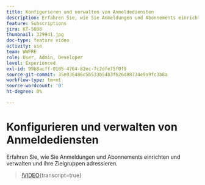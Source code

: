 ```yaml
---
title: Konfigurieren und verwalten von Anmeldediensten
description: Erfahren Sie, wie Sie Anmeldungen und Abonnements einrichten und verwalten und ihre Zielgruppen adressieren.
feature: Subscriptions
jira: KT-5088
thumbnail: 329941.jpg
doc-type: feature video
activity: use
team: WWFRE
role: User, Admin, Developer
level: Experienced
exl-id: 99b8acff-0105-4764-82ec-7c2dfe75f0f9
source-git-commit: 35e036486c5b533b54b3f626d88734e9a9fc3b8a
workflow-type: tm+mt
source-wordcount: '0'
ht-degree: 0%

---
```


# Konfigurieren und verwalten von Anmeldediensten

Erfahren Sie, wie Sie Anmeldungen und Abonnements einrichten und verwalten und ihre Zielgruppen adressieren.

>[!VIDEO](https://video.tv.adobe.com/v/3452446?quality=12&learn=on&captions=ger){transcript=true}
